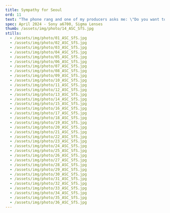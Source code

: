 ```yaml
---
title: Sympathy for Seoul 
ord: 11
text: "The phone rang and one of my producers asks me: \"Do you want to go to Seoul for a shoot next week?\" <br/><br/>The Saturday after, after the longest flight of my life so far I found myself in stunning South Korea, straddling the enormous gap between its past and its present; between the superhighways of hypercapitalism and the warm mist drifting through the temples on the banks of the Han River. What I was left with was a deep sympathy for the people that go about their lives in this charming corner of the world and all that they have built."
spec: April 2024 - Sony a6700, Sigma Lenses
thumb: /assets/img/photo/14_ASC_SfS.jpg
stills:
  - /assets/img/photo/01_ASC_SfS.jpg
  - /assets/img/photo/02_ASC_SfS.jpg
  - /assets/img/photo/03_ASC_SfS.jpg
  - /assets/img/photo/04_ASC_SfS.jpg
  - /assets/img/photo/05_ASC_SfS.jpg
  - /assets/img/photo/06_ASC_SfS.jpg
  - /assets/img/photo/07_ASC_SfS.jpg
  - /assets/img/photo/08_ASC_SfS.jpg
  - /assets/img/photo/09_ASC_SfS.jpg
  - /assets/img/photo/10_ASC_SfS.jpg
  - /assets/img/photo/11_ASC_SfS.jpg
  - /assets/img/photo/12_ASC_SfS.jpg
  - /assets/img/photo/13_ASC_SfS.jpg
  - /assets/img/photo/14_ASC_SfS.jpg
  - /assets/img/photo/15_ASC_SfS.jpg
  - /assets/img/photo/16_ASC_SfS.jpg
  - /assets/img/photo/17_ASC_SfS.jpg
  - /assets/img/photo/18_ASC_SfS.jpg
  - /assets/img/photo/19_ASC_SfS.jpg
  - /assets/img/photo/20_ASC_SfS.jpg
  - /assets/img/photo/21_ASC_SfS.jpg
  - /assets/img/photo/22_ASC_SfS.jpg
  - /assets/img/photo/23_ASC_SfS.jpg
  - /assets/img/photo/24_ASC_SfS.jpg
  - /assets/img/photo/25_ASC_SfS.jpg
  - /assets/img/photo/26_ASC_SfS.jpg
  - /assets/img/photo/27_ASC_SfS.jpg
  - /assets/img/photo/28_ASC_SfS.jpg
  - /assets/img/photo/29_ASC_SfS.jpg
  - /assets/img/photo/30_ASC_SfS.jpg
  - /assets/img/photo/31_ASC_SfS.jpg
  - /assets/img/photo/32_ASC_SfS.jpg
  - /assets/img/photo/33_ASC_SfS.jpg
  - /assets/img/photo/34_ASC_SfS.jpg
  - /assets/img/photo/35_ASC_SfS.jpg
  - /assets/img/photo/36_ASC_SfS.jpg
---
```

